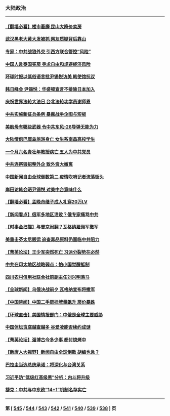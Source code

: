 ### 大陆政治
---
#### [【翻墙必看】楼市萎靡 昆山大降价卖房](../../pages/ncid277/n13990889.md) 
#### [武汉黑老大黄大发被抓 网友质疑背后靠山](../../pages/ncid277/n13990933.md) 
#### [专家：中共战狼外交 引西方联合管控“风险”](../../pages/ncid277/n13988216.md) 
#### [中国人赴泰国买房 寻求自由和规避经济风险](../../pages/ncid277/n13990631.md) 
#### [环球时报以低俗语言批尹锡悦访美 韩使馆抗议](../../pages/ncid277/n13990528.md) 
#### [韩日峰会 尹锡悦：华盛顿宣言不排除日本加入](../../pages/ncid277/n13990504.md) 
#### [庆祝世界法轮大法日 台北法轮功学员谢师恩](../../pages/ncid277/n13989540.md) 
#### [中共实施新征兵条例 暴露战争企图与短板](../../pages/ncid277/n13989809.md) 
#### [美航母有哪些武器 令中共东风-26导弹无能为力](../../pages/ncid277/n13984834.md) 
#### [大陆情侣巴厘岛旅游身亡 女生系南昌高校学生](../../pages/ncid277/n13990115.md) 
#### [一个月六名青壮年教授病亡 五人为中共党员](../../pages/ncid277/n13990108.md) 
#### [中共连祭狠招整外企 致外资大撤离](../../pages/ncid277/n13989810.md) 
#### [中国新闻自由全球倒数第二 疫情吹哨记者流落街头](../../pages/ncid277/n13990017.md) 
#### [岸田访韩会晤尹锡悦 对美中台意味什么](../../pages/ncid277/n13989914.md) 
#### [【翻墙必看】孟晚舟继子成人礼穿20万LV](../../pages/ncid277/n13989942.md) 
#### [【新闻看点】俄军多地区溃败？俄专家痛骂中共](../../pages/ncid277/n13989839.md) 
#### [【时事金扫描】与普京闹翻？瓦格纳雇佣军撤军](../../pages/ncid277/n13989796.md) 
#### [美重击芬太尼贩运 追查毒品原料仍面临中共阻力](../../pages/ncid277/n13989834.md) 
#### [【菁英论坛】王少军突然死亡 习派分裂势在必然](../../pages/ncid277/n13989835.md) 
#### [中共在印太地区战略弱点：怕小国觉醒抵制](../../pages/ncid277/n13989640.md) 
#### [四川农村信用社联合社前副主任刘兴明落马](../../pages/ncid277/n13989739.md) 
#### [【全球新闻】乌俄决战前夕 瓦格纳宣布将撤军](../../pages/ncid277/n13989511.md) 
#### [【中国禁闻】中国二手房挂牌量飙升 房价暴跌](../../pages/ncid277/n13989155.md) 
#### [【环球直击】美国情报部门：中俄是全球主要威胁](../../pages/ncid277/n13989184.md) 
#### [中国体坛贪腐越查越多 谷爱凌能否续约成谜](../../pages/ncid277/n13989147.md) 
#### [【菁英论坛】淄博古今多少事 都付烧烤中](../../pages/ncid277/n13989188.md) 
#### [【新唐人大视野】新闻自由全球倒数 胡编也急？](../../pages/ncid277/n13989121.md) 
#### [巴拉圭当选总统承诺：将深化与台湾关系](../../pages/ncid277/n13989142.md) 
#### [习近平防“低级红高级黑”分析：内斗将升级](../../pages/ncid277/n13989107.md) 
#### [捷克：中共与中东欧“14+1”机制名存实亡](../../pages/ncid277/n13989105.md) 

---
#### 第 [ [545](./545.md) / [544](./544.md) / [543](./543.md) / [542](./542.md) / [541](./541.md) / [540](./540.md) / [539](./539.md) / [538](./538.md) ] 页
